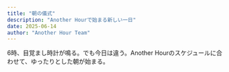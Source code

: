 ```yaml
---
title: "朝の儀式"
description: "Another Hourで始まる新しい一日"
date: 2025-06-14
author: "Another Hour Team"
---
```


6時、目覚まし時計が鳴る。でも今日は違う。Another Hourのスケジュールに合わせて、ゆったりとした朝が始まる。
